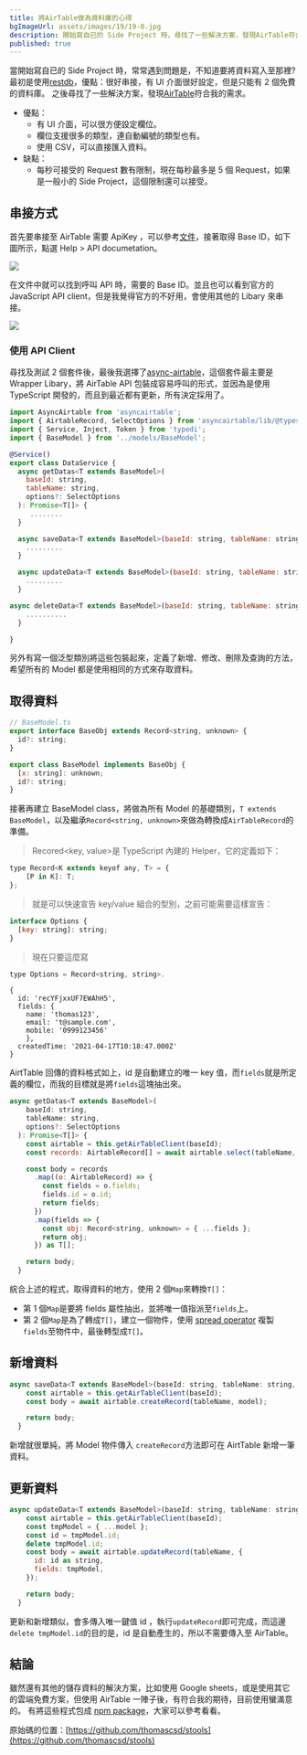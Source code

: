 ```yaml
---
title: 將AirTable做為資料庫的心得
bgImageUrl: assets/images/19/19-0.jpg
description: 開始寫自已的 Side Project 時，尋找了一些解決方案，發現AirTable符合我的需求
published: true
---
```


當開始寫自已的 Side Project 時，常常遇到問題是，不知道要將資料寫入至那裡?最初是使用[restdb](https://restdb.io/)，優點：很好串接，有 UI 介面很好設定，但是只能有 2 個免費的資料庫。
之後尋找了一些解決方案，發現[AirTable](https://airtable.com/)符合我的需求。

- 優點：
  - 有 UI 介面，可以很方便設定欄位。
  - 欄位支援很多的類型，連自動編號的類型也有。
  - 使用 CSV，可以直接匯入資料。
- 缺點：
  - 每秒可接受的 Request 數有限制，現在每秒最多是 5 個 Request，如果是一般小的 Side Project，這個限制還可以接受。

## 串接方式

首先要串接至 AirTable 需要 ApiKey ，可以參考[文件](https://support.airtable.com/hc/en-us/articles/219046777-How-do-I-get-my-API-key-)，接著取得 Base ID，如下圖所示，點選 Help > API documetation。

<img class="img-responsive" loading="lazy" src="assets/images/19/19-01.png">

在文件中就可以找到呼叫 API 時，需要的 Base ID。並且也可以看到官方的 JavaScript API client，但是我覺得官方的不好用，會使用其他的 Libary 來串接。

<img class="img-responsive" loading="lazy" src="assets/images/19/19-02.png">

### 使用 API Client

尋找及測試 2 個套件後，最後我選擇了[async-airtable](https://github.com/GV14982/async-airtable)，這個套件最主要是 Wrapper Libary，將 AirTable API 包裝成容易呼叫的形式，並因為是使用 TypeScript 開發的，而且到最近都有更新，所有決定採用了。

```javascript
import AsyncAirtable from 'asyncairtable';
import { AirtableRecord, SelectOptions } from 'asyncairtable/lib/@types';
import { Service, Inject, Token } from 'typedi';
import { BaseModel } from '../models/BaseModel';

@Service()
export class DataService {
  async getDatas<T extends BaseModel>(
    baseId: string,
    tableName: string,
    options?: SelectOptions
  ): Promise<T[]> {
     ........
  }

  async saveData<T extends BaseModel>(baseId: string, tableName: string, model: T) {
    .........
  }

  async updateData<T extends BaseModel>(baseId: string, tableName: string, model: T) {
    .........
  }

async deleteData<T extends BaseModel>(baseId: string, tableName: string, model: T) {
    ..........
  }

}

```

另外有寫一個泛型類別將這些包裝起來，定義了新增、修改、刪除及查詢的方法，希望所有的 Model 都是使用相同的方式來存取資料。

## 取得資料

```javascript
// BaseModel.ts
export interface BaseObj extends Record<string, unknown> {
  id?: string;
}

export class BaseModel implements BaseObj {
  [x: string]: unknown;
  id?: string;
}
```

接著再建立 BaseModel class，將做為所有 Model 的基礎類別，`T extends BaseModel`，以及繼承`Record<string, unknown>`來做為轉換成`AirTableRecord`的準備。

> Recored<key, value>是 TypeScript 內建的 Helper，它的定義如下：

```javascript
type Record<K extends keyof any, T> = {
    [P in K]: T;
};
```

> 就是可以快速宣告 key/value 組合的型別，之前可能需要這樣宣告：

```javascript
interface Options {
  [key: string]: string;
}
```

> 現在只要這麼寫

```javascript
type Options = Record<string, string>.
```

```
{
  id: 'recYFjxxUF7EWAhH5',
  fields: {
    name: 'thomas123',
    email: 't@sample.com',
    mobile: '0999123456'
    },
  createdTime: '2021-04-17T10:18:47.000Z'
}
```

AirtTable 回傳的資料格式如上，id 是自動建立的唯一 key 值，而`fields`就是所定義的欄位，而我的目標就是將`fields`這塊抽出來。

```javascript
async getDatas<T extends BaseModel>(
    baseId: string,
    tableName: string,
    options?: SelectOptions
  ): Promise<T[]> {
    const airtable = this.getAirTableClient(baseId);
    const records: AirtableRecord[] = await airtable.select(tableName, options);

    const body = records
      .map((o: AirtableRecord) => {
        const fields = o.fields;
        fields.id = o.id;
        return fields;
      })
      .map(fields => {
        const obj: Record<string, unknown> = { ...fields };
        return obj;
      }) as T[];

    return body;
  }
```

綄合上述的程式，取得資料的地方，使用 2 個`Map`來轉換`T[]`：

- 第 1 個`Map`是要將 fields 屬性抽出，並將唯一值指派至`fields`上。
- 第 2 個`Map`是為了轉成`T[]`，建立一個物件，使用 [spread operator](https://developer.mozilla.org/zh-TW/docs/Web/JavaScript/Reference/Operators/Spread_syntax) 複製`fields`至物件中，最後轉型成`T[]`。

## 新增資料

```javascript
async saveData<T extends BaseModel>(baseId: string, tableName: string, model: T) {
    const airtable = this.getAirTableClient(baseId);
    const body = await airtable.createRecord(tableName, model);

    return body;
  }
```

新增就很單純，將 Model 物件傳入 `createRecord`方法即可在 AirtTable 新增一筆資料。

## 更新資料

```javascript
async updateData<T extends BaseModel>(baseId: string, tableName: string, model: T) {
    const airtable = this.getAirTableClient(baseId);
    const tmpModel = { ...model };
    const id = tmpModel.id;
    delete tmpModel.id;
    const body = await airtable.updateRecord(tableName, {
      id: id as string,
      fields: tmpModel,
    });

    return body;
  }
```

更新和新增類似，會多傳入唯一鍵值 id ，執行`updateRecord`即可完成，而這邊`delete tmpModel.id`的目的是，id 是自動產生的，所以不需要傳入至 AirTable。

## 結論

雖然還有其他的儲存資料的解決方案，比如使用 Google sheets，或是使用其它的雲端免費方案，但使用 AirTable 一陣子後，有符合我的期待，目前使用蠻滿意的。
有將這些程式包成 [npm package](https://www.npmjs.com/package/@thomascsd/stools)，大家可以參考看看。

原始碼的位置：[https://github.com/thomascsd/stools](https://github.com/thomascsd/stools)
